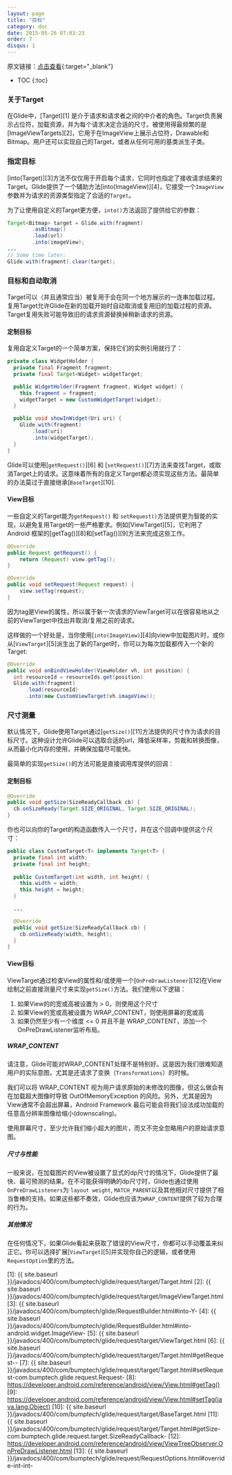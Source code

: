 ```yaml
---
layout: page
title: "目标"
category: doc
date: 2015-05-26 07:03:23
order: 7
disqus: 1
---
```


原文链接：[点击查看](http://bumptech.github.io/glide/doc/targets.html){:target="_blank"}

* TOC
{:toc}

### 关于Target
在Glide中，[Target][1] 是介于请求和请求者之间的中介者的角色。Target负责展示占位符，加载资源，并为每个请求决定合适的尺寸。被使用得最频繁的是[ImageViewTargets][2]，它用于在ImageView上展示占位符，Drawable和Bitmap。用户还可以实现自己的Target，或者从任何可用的基类派生子类。

### 指定目标
[into(Target)][3]方法不仅仅用于开启每个请求，它同时也指定了接收请求结果的Target。Glide提供了一个辅助方法[into(ImageView)][4]，它接受一个``ImageView``参数并为请求的资源类型指定了合适的``Target``。

为了让使用自定义的Target更方便，``into()``方法返回了提供给它的参数：

```java
Target<Bitmap> target = Glide.with(fragment)
        .asBitmap()
        .load(url)
        .into(imageView);
...
// Some time later:
Glide.with(fragment).clear(target);
```

### 目标和自动取消
Target可以（并且通常应当）被复用于会在同一个地方展示的一连串加载过程。 复用Target允许Glide在新的加载开始时自动取消或复用旧的加载过程的资源。 Target复用失败可能导致旧的请求资源替换掉稍新请求的资源。


#### 定制目标
复用自定义Target的一个简单方案，保持它们的实例引用就行了：

```java
private class WidgetHolder {
  private final Fragment fragment;
  private final Target<Widget> widgetTarget;

  public WidgetHolder(Fragment fragment, Widget widget) {
    this.fragment = fragment;
    widgetTarget = new CustomWidgetTarget(widget);
  }

  public void showInWidget(Uri uri) {
    Glide.with(fragment)
        .load(uri)
        .into(widgetTarget);
  }
}
```

Glide可以使用[``getRequest()``][6] 和 [``setRequest()``][7]方法来查找Target，或取消Target上的请求。这意味着所有的自定义Target都必须实现这些方法。最简单的办法莫过于直接继承[``BaseTarget``][10].

#### View目标
一些自定义的Target能为``getRequest()`` 和 ``setRequest()``方法提供更为智能的实现，以避免复用Target的一些严格要求。例如[ViewTarget][5]，它利用了Android 框架的[getTag()][8]和[setTag()][9]方法来完成这些工作。

```java
@Override
public Request getRequest() {
    return (Request) view.getTag();
}

@Override
public void setRequest(Request request) {
    view.setTag(request);
}
```

因为tag是View的属性，所以属于新一次请求的ViewTarget可以在很容易地从之前的ViewTarget中找出并取消/复用之前的请求。

这样做的一个好处是，当你使用[``into(ImageView)``][4]向view中加载图片时，或你从[``ViewTarget``][5]派生出了新的Target时，你可以为每次加载都传入一个新的Target:

```java
@Override
public void onBindViewHolder(ViewHolder vh, int position) {
  int resourceId = resourceIds.get(position)
  Glide.with(fragment)
      .load(resourceId)
      .into(new CustomViewTarget(vh.imageView));
```

### 尺寸测量
默认情况下，Glide使用Target通过[``getSize()``][11]方法提供的尺寸作为请求的目标尺寸。这种设计允许Glide可以选取合适的url，降低采样率，剪裁和转换图像，从而最小化内存的使用，并确保加载尽可能快。

最简单的实现``getSize()``的方法可能是直接调用库提供的回调：

#### 定制目标
```java
@Override
public void getSize(SizeReadyCallback cb) {
  cb.onSizeReady(Target.SIZE_ORIGINAL, Target.SIZE_ORIGINAL);
}
```

你也可以向你的Target的构造函数传入一个尺寸，并在这个回调中提供这个尺寸：

```java
public class CustomTarget<T> implements Target<T> {
  private final int width;
  private final int height;
 
  public CustomTarget(int width, int height) {
    this.width = width;
    this.height = height;
  }

  ...

  @Override
  public void getSize(SizeReadyCallback cb) {
    cb.onSizeReady(width, height);
  }
}
```

#### View目标
ViewTarget通过检查View的属性和/或使用一个[``OnPreDrawListener``][12]在View绘制之前直接测量尺寸来实现``getSize()``方法。我们使用以下逻辑：

1. 如果View的的宽或高被设置为 > 0，则使用这个尺寸
2. 如果View的宽或高被设置为 WRAP_CONTENT，则使用屏幕的宽或高
3. 如果仍然至少有一个维度 <= 0 并且不是 WRAP_CONTENT，添加一个OnPreDrawListener监听布局。

##### WRAP_CONTENT
请注意，Glide可能对WRAP_CONTENT处理不是特别好。这是因为我们很难知道用户的实际意图，尤其是还请求了变换（`Transformations`）的时候。

我们可以将 WRAP_CONTENT 视为用户请求原始的未修改的图像，但这么做会有在加载超大图像时导致 OutOfMemoryException 的风险。另外，尤其是因为View通常不会超出屏幕，Android Framework 最后可能会将我们设法成功加载的任意高分辨率图像给缩小(downscaling)。

使用屏幕尺寸，至少允许我们缩小超大的图片，而又不完全忽略用户的原始请求意图。

##### 尺寸与性能
一般来说，在加载图片的View被设置了显式的dp尺寸的情况下，Glide提供了最快、最可预测的结果。在不可能获得明确的dp尺寸时，Glide也通过使用``OnPreDrawListeners``为 `layout weight`, `MATCH_PARENT`以及其他相对尺寸提供了相当鲁棒的支持。如果这些都不奏效，Glide也应该为`WRAP_CONTENT`提供了较为合理的行为。

##### 其他情况
在任何情况下，如果Glide看起来获取了错误的View尺寸，你都可以手动覆盖来纠正它。你可以选择扩展[``ViewTarget``][5]并实现你自己的逻辑，或者使用``RequestOption``里的方法。

[1]: {{ site.baseurl }}/javadocs/400/com/bumptech/glide/request/target/Target.html
[2]: {{ site.baseurl }}/javadocs/400/com/bumptech/glide/request/target/ImageViewTarget.html
[3]: {{ site.baseurl }}/javadocs/400/com/bumptech/glide/RequestBuilder.html#into-Y-
[4]: {{ site.baseurl }}/javadocs/400/com/bumptech/glide/RequestBuilder.html#into-android.widget.ImageView-
[5]: {{ site.baseurl }}/javadocs/400/com/bumptech/glide/request/target/ViewTarget.html
[6]: {{ site.baseurl }}/javadocs/400/com/bumptech/glide/request/target/Target.html#getRequest--
[7]: {{ site.baseurl }}/javadocs/400/com/bumptech/glide/request/target/Target.html#setRequest-com.bumptech.glide.request.Request-
[8]: https://developer.android.com/reference/android/view/View.html#getTag()
[9]: https://developer.android.com/reference/android/view/View.html#setTag(java.lang.Object)
[10]: {{ site.baseurl }}/javadocs/400/com/bumptech/glide/request/target/BaseTarget.html
[11]: {{ site.baseurl }}/javadocs/400/com/bumptech/glide/request/target/Target.html#getSize-com.bumptech.glide.request.target.SizeReadyCallback-
[12]: https://developer.android.com/reference/android/view/ViewTreeObserver.OnPreDrawListener.html
[13]: {{ site.baseurl }}/javadocs/400/com/bumptech/glide/request/RequestOptions.html#override-int-int-

